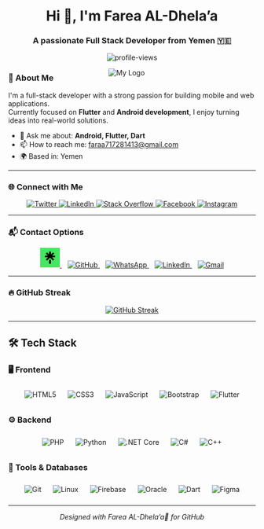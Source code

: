 <h1 align="center">Hi 👋, I'm Farea AL-Dhela’a</h1>
<h3 align="center">A passionate Full Stack Developer from Yemen 🇾🇪</h3>

<p align="center">
  <img src="https://komarev.com/ghpvc/?username=farea-al-dhelaa&label=Profile%20views&color=0e75b6&style=flat" alt="profile-views" />
</p>

<img align="right" alt="My Logo" src="https://github.com/Farea-YCC/Profile-data-not-important/blob/23cc0b7891ed7caa587ed0a09413bdc38bade079/my%20logo.jpg" width="300" />

### 💬 About Me
I'm a full-stack developer with a strong passion for building mobile and web applications.  
Currently focused on **Flutter** and **Android development**, I enjoy turning ideas into real-world solutions.

- 📱 Ask me about: **Android, Flutter, Dart**
- 📫 How to reach me: [faraa717281413@gmail.com](mailto:faraa717281413@gmail.com)
- 🌍 Based in: Yemen

---

### 🌐 Connect with Me
<p align="center">
  <a href="https://twitter.com/fareaaldhelaa" target="_blank">
    <img src="https://raw.githubusercontent.com/rahuldkjain/github-profile-readme-generator/master/src/images/icons/Social/twitter.svg" alt="Twitter" height="30" width="40" />
  </a>
  <a href="https://linkedin.com/in/fareaaldhelaa" target="_blank">
    <img src="https://raw.githubusercontent.com/rahuldkjain/github-profile-readme-generator/master/src/images/icons/Social/linked-in-alt.svg" alt="LinkedIn" height="30" width="40" />
  </a>
  <a href="https://stackoverflow.com/users/fareaaldhelaa" target="_blank">
    <img src="https://raw.githubusercontent.com/rahuldkjain/github-profile-readme-generator/master/src/images/icons/Social/stack-overflow.svg" alt="Stack Overflow" height="30" width="40" />
  </a>
  <a href="https://fb.com/fareaaldhelaa" target="_blank">
    <img src="https://raw.githubusercontent.com/rahuldkjain/github-profile-readme-generator/master/src/images/icons/Social/facebook.svg" alt="Facebook" height="30" width="40" />
  </a>
  <a href="https://instagram.com/fareaaldhelaa" target="_blank">
    <img src="https://raw.githubusercontent.com/rahuldkjain/github-profile-readme-generator/master/src/images/icons/Social/instagram.svg" alt="Instagram" height="30" width="40" />
  </a>
</p>

---

### 📬 Contact Options
<p align="center">
  <a href="https://linktr.ee/YCC2030">
    <img alt="Linktree" src="https://github.com/Farea-YCC/Profiledata/blob/main/linktree.gif" width="40" />
  </a>
  &nbsp;&nbsp;
  <a href="https://github.com/Farea-YCC">
    <img alt="GitHub" src="https://img.icons8.com/clouds/100/000000/github.png" width="40" />
  </a>
  &nbsp;&nbsp;
  <a href="https://wsend.co/967717281413">
    <img alt="WhatsApp" src="https://img.icons8.com/clouds/100/000000/whatsapp.png" width="40" />
  </a>
  &nbsp;&nbsp;
  <a href="https://www.linkedin.com/in/farea-al-dhela-a-9624b431a/">
    <img alt="LinkedIn" src="https://img.icons8.com/clouds/100/000000/linkedin.png" width="40" />
  </a>
  &nbsp;&nbsp;
  <a href="mailto:faraa717281413@gmail.com">
    <img alt="Gmail" src="https://img.icons8.com/clouds/100/000000/apple-mail.png" width="40" />
  </a>
</p>

---

### 🔥 GitHub Streak
<p align="center">
  <a href="https://git.io/streak-stats">
    <img src="https://github-readme-streak-stats.herokuapp.com?user=Farea-YCC&theme=highcontrast&hide_border=true&date_format=M%20j%5B%2C%20Y%5D" alt="GitHub Streak" />
  </a>
</p>

---

## 🛠️ Tech Stack

### 🖥️ Frontend
<div align="center">
  <img src="https://profilinator.rishav.dev/skills-assets/html5-original-wordmark.svg" alt="HTML5" height="50" style="margin: 10px" />
  <img src="https://profilinator.rishav.dev/skills-assets/css3-original-wordmark.svg" alt="CSS3" height="50" style="margin: 10px" />
  <img src="https://profilinator.rishav.dev/skills-assets/javascript-original.svg" alt="JavaScript" height="50" style="margin: 10px" />
  <img src="https://profilinator.rishav.dev/skills-assets/bootstrap-plain.svg" alt="Bootstrap" height="50" style="margin: 10px" />
  <img src="https://profilinator.rishav.dev/skills-assets/flutterio-icon.svg" alt="Flutter" height="50" style="margin: 10px" />
</div>

### ⚙️ Backend
<div align="center">
  <img src="https://profilinator.rishav.dev/skills-assets/php-original.svg" alt="PHP" height="50" style="margin: 10px" />
  <img src="https://profilinator.rishav.dev/skills-assets/python-original.svg" alt="Python" height="50" style="margin: 10px" />
  <img src="https://profilinator.rishav.dev/skills-assets/dotnetcore.png" alt=".NET Core" height="50" style="margin: 10px" />
  <img src="https://profilinator.rishav.dev/skills-assets/csharp-original.svg" alt="C#" height="50" style="margin: 10px" />
  <img src="https://profilinator.rishav.dev/skills-assets/cplusplus-original.svg" alt="C++" height="50" style="margin: 10px" />
</div>

### 🧰 Tools & Databases
<div align="center">
  <img src="https://profilinator.rishav.dev/skills-assets/git-scm-icon.svg" alt="Git" height="50" style="margin: 10px" />
  <img src="https://profilinator.rishav.dev/skills-assets/linux-original.svg" alt="Linux" height="50" style="margin: 10px" />
  <img src="https://profilinator.rishav.dev/skills-assets/firebase.png" alt="Firebase" height="50" style="margin: 10px" />
  <img src="https://profilinator.rishav.dev/skills-assets/oracle-original.svg" alt="Oracle" height="50" style="margin: 10px" />
  <img src="https://profilinator.rishav.dev/skills-assets/dartlang-icon.svg" alt="Dart" height="50" style="margin: 10px" />
  <img src="https://profilinator.rishav.dev/skills-assets/figma-icon.svg" alt="Figma" height="50" style="margin: 10px" />
</div>

---

<p align="center"> <em>Designed with Farea AL-Dhela’a💙 for GitHub</em> </p>
